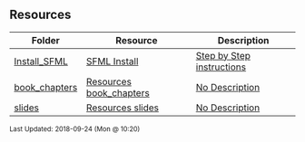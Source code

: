 ## Resources
| Folder | Resource | Description|
 | ------------|------------|------------|
 | [Install_SFML](https://github.com/rugbyprof/2143-Object-Oriented-Programming/tree/master/Resources/Install_SFML) | [ SFML Install ](https://github.com/rugbyprof/2143-Object-Oriented-Programming/tree/master/Resources/Install_SFML) | [ Step by Step instructions](https://github.com/rugbyprof/2143-Object-Oriented-Programming/tree/master/Resources/Install_SFML) | [Install_SFML](https://github.com/rugbyprof/2143-Object-Oriented-Programming/tree/master/Resources/Install_SFML) | [ Instructions](https://github.com/rugbyprof/2143-Object-Oriented-Programming/tree/master/Resources/Install_SFML) | [Install_SFML](https://github.com/rugbyprof/2143-Object-Oriented-Programming/tree/master/Resources/Install_SFML) | [include <SFML/Graphics.hpp>](https://github.com/rugbyprof/2143-Object-Oriented-Programming/tree/master/Resources/Install_SFML) | [N/A](https://github.com/rugbyprof/2143-Object-Oriented-Programming/tree/master/Resources/Install_SFML) |
 | [book_chapters](https://github.com/rugbyprof/2143-Object-Oriented-Programming/tree/master/Resources/book_chapters) | [ Resources book_chapters ](https://github.com/rugbyprof/2143-Object-Oriented-Programming/tree/master/Resources/book_chapters) | [ No Description](https://github.com/rugbyprof/2143-Object-Oriented-Programming/tree/master/Resources/book_chapters) | [N/A](https://github.com/rugbyprof/2143-Object-Oriented-Programming/tree/master/Resources/book_chapters) |
 | [slides](https://github.com/rugbyprof/2143-Object-Oriented-Programming/tree/master/Resources/slides) | [ Resources slides ](https://github.com/rugbyprof/2143-Object-Oriented-Programming/tree/master/Resources/slides) | [ No Description](https://github.com/rugbyprof/2143-Object-Oriented-Programming/tree/master/Resources/slides) | [N/A](https://github.com/rugbyprof/2143-Object-Oriented-Programming/tree/master/Resources/slides) |

<sup>Last Updated: 2018-09-24 (Mon @ 10:20)</sup>